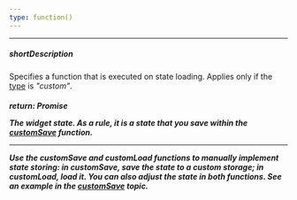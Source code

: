 ```yaml
---
type: function()
---
```

---
##### shortDescription
Specifies a function that is executed on state loading. Applies only if the [type](/api-reference/10%20UI%20Widgets/dxPivotGrid/1%20Configuration/stateStoring/type.md '/Documentation/ApiReference/UI_Widgets/dxPivotGrid/Configuration/stateStoring/#type') is *"custom"*.

##### return: Promise<Object>
The widget state. As a rule, it is a state that you save within the [customSave](/api-reference/10%20UI%20Widgets/dxPivotGrid/1%20Configuration/stateStoring/customSave.md '/Documentation/ApiReference/UI_Widgets/dxPivotGrid/Configuration/stateStoring/#customSave') function.

---
Use the **customSave** and **customLoad** functions to manually implement state storing: in **customSave**, save the state to a custom storage; in **customLoad**, load it. You can also adjust the state in both functions. See an example in the [customSave](/api-reference/10%20UI%20Widgets/dxPivotGrid/1%20Configuration/stateStoring/customSave.md '/Documentation/ApiReference/UI_Widgets/dxPivotGrid/Configuration/stateStoring/#customSave') topic.